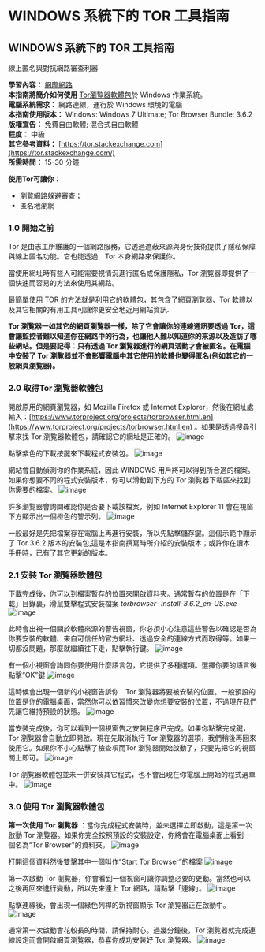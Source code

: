 [Title]: # ()
[Order]: # (0)

# WINDOWS 系統下的 TOR 工具指南

## WINDOWS 系統下的 TOR 工具指南
線上匿名與對抗網路審查利器
 
**學習內容：** [網際網路](umbrella://lesson/the-internet)  
**本指南將簡介如何使用** [Tor瀏覧器軟體包](https://www.torproject.org/projects/torbrowser.html.en)於 Windows 作業系統。  
**電腦系統需求：** 網路連線，運行於 Windows 環境的電腦  
**本指南使用版本：** Windows: Windows 7 Ultimate; Tor Browser Bundle: 3.6.2  
**版權宣告：** 免費自由軟體; 混合式自由軟體  
**程度：** 中級  
**其它參考資料：** [https://tor.stackexchange.com](https://tor.stackexchange.com/)  
**所需時間：** 15-30 分鐘  

**使用Tor可讓你：**
- 瀏覧網路躲避審查；
- 匿名地瀏網

### 1.0 開始之前

Tor 是由志工所維護的一個網路服務，它透過遮蔽來源與身份技術提供了隱私保障與線上匿名功能。它也能透過　Tor 本身網路來保護你。

當使用網址時有些人可能需要視情況進行匿名或保護隱私，Tor 瀏覧器即提供了一個快速而容易的方法來使用其網路。

最簡單使用 TOR 的方法就是利用它的軟體包，其包含了網頁瀏覧器、Tor 軟體以及其它相關的有用工具可讓你更安全地近用網站資訊.

**Tor 瀏覧器一如其它的網頁瀏覧器一樣，除了它會讓你的連線通訊要透過 Tor，這會讓監控者難以知道你在網路中的行為，也讓他人難以知道你的來源以及造訪了哪些網站。但是要記得：只有透過 Tor 瀏覧器進行的網頁活動才會被匿名。在電腦中安裝了 Tor 瀏覧器並不會影響電腦中其它使用的軟體也變得匿名(例如其它的一般網頁瀏覧器)。**

### 2.0 取得Tor 瀏覧器軟體包

開啟原用的網頁瀏覧器，如 Mozilla Firefox 或 Internet Explorer，然後在網址處輸入：[https://www.torproject.org/projects/torbrowser.html.en](https://www.torproject.org/projects/torbrowser.html.en) 。如果是透過搜尋引擊來找 Tor 瀏覧器軟體包，請確認它的網址是正確的。
![image](tool_torwin1.png)

點擊紫色的下載按鍵來下載程式安裝包。
![image](tool_torwin2.png)

網站會自動偵測你的作業系統，因此 WINDOWS 用戶將可以得到所合適的檔案。如果你想要不同的程式安裝版本，你可以滑動到下方的 Tor 瀏覧器下載區來找到你需要的檔案。
![image](tool_torwin3.png)

許多瀏覧器會詢問確認你是否要下載該檔案，例如 Internet Explorer 11 會在視窗下方顯示出一個橙色的警示列。
![image](tool_torwin4.png)

一般最好是先把檔案存在電腦上再進行安裝，所以先點擊儲存鍵。這個示範中顯示了 Tor 3.6.2 版本的安裝包,這是本指南撰寫時所介紹的安裝版本；或許你在讀本手冊時，已有了其它更新的版本。

### 2.1 安裝 Tor 瀏覧器軟體包

下載完成後，你可以到檔案暫存的位置來開啟資料夾。通常暫存的位置是在「下載」目錄裏，滑鼠雙擊程式安裝檔案 _torbrowser-
install-3.6.2_en-US.exe_ 
![image](tool_torwin5.png)

此時會出視一個關於軟體來源的警告視窗，你必須小心注意這些警告以確認是否為你要安裝的軟體、來自可信任的官方網址、透過安全的連線方式而取得等。如果一切都沒問題，那麼就繼續往下走，點擊執行鍵。
![image](tool_torwin6.png)

有一個小視窗會詢問你要使用什麼語言包，它提供了多種選項。選擇你要的語言後點擊“OK”鍵
![image](tool_torwin7.png)

這時候會出現一個新的小視窗告訴你　Tor 瀏覧器將要被安裝的位置。一般預設的位置是你的電腦桌面，當然你可以依習慣來改變你想要安裝的位置，不過現在我們先讓它維持預設的狀態。
![image](tool_torwin8.png)

當安裝完成後，你可以看到一個視窗告之安裝程序已完成。如果你點擊完成鍵，Tor 瀏覧器會自動立即開啟。現在先取消執行 Tor 瀏覧器的選項，我們稍後再回來使用它。如果你不小心點擊了檢查項而Tor 瀏覧器開始啟動了，只要先把它的視窗關上即可。
![image](tool_torwin9.png)

Tor 瀏覧器軟體包並未一併安裝其它程式，也不會出現在你電腦上開始的程式選單中。
![image](tool_torwin10.png)

### 3.0 使用 Tor 瀏覧器軟體包 

**第一次使用 Tor 瀏覧器** ：當你完成程式安裝時，並未選擇立即啟動，這是第一次啟動 Tor 瀏覧器。如果你完全按照預設的安裝設定，你將會在電腦桌面上看到一個名為“Tor Browser”的資料夾。
![image](tool_torwin11.png)

打開這個資料然後雙擊其中一個叫作“Start Tor Browser”的檔案
![image](tool_torwin12.png)

第一次啟動 Tor 瀏覧器，你會看到一個視窗可讓你調整必要的更動。當然也可以之後再回來進行變動，所以先來連上 Tor 網路，請點擊「連線」。
![image](tool_torwin13.png)

點擊連線後，會出現一個綠色列桿的新視窗顯示 Tor 瀏覧器正在啟動中。
![image](tool_torwin14.png)

通常第一次啟動會花較長的時間，請保持耐心。過幾分鐘後，Tor 瀏覧器就完成連線設定而會開啟網頁瀏覧器，恭喜你成功安裝好 Tor 瀏覧器。
![image](tool_torwin14.png)
